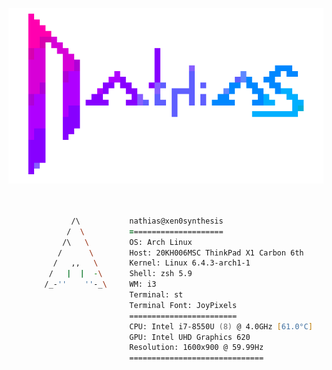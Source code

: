 <p align="center">
<img alt="nathias" src="https://raw.githubusercontent.com/nath1as/nath1as/master/images/nths.gif">
</p>


```zsh
                                      

              /\           nathias@xen0synthesis
             /  \          =====================
            /\   \         OS: Arch Linux
           /      \        Host: 20KH006MSC ThinkPad X1 Carbon 6th
          /   ,,   \       Kernel: Linux 6.4.3-arch1-1
         /   |  |  -\      Shell: zsh 5.9
        /_-''    ''-_\     WM: i3
                           Terminal: st
                           Terminal Font: JoyPixels
                           ========================
                           CPU: Intel i7-8550U (8) @ 4.0GHz [61.0°C]
                           GPU: Intel UHD Graphics 620
                           Resolution: 1600x900 @ 59.99Hz
                           ==============================


```  
